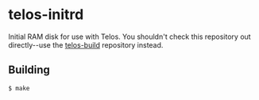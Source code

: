 telos-initrd
============

Initial RAM disk for use with Telos.  You shouldn't check this repository out
directly--use the
[telos-build](https://github.com/drewt/telos-build.git "telos-build")
repository instead.

Building
--------

    $ make
